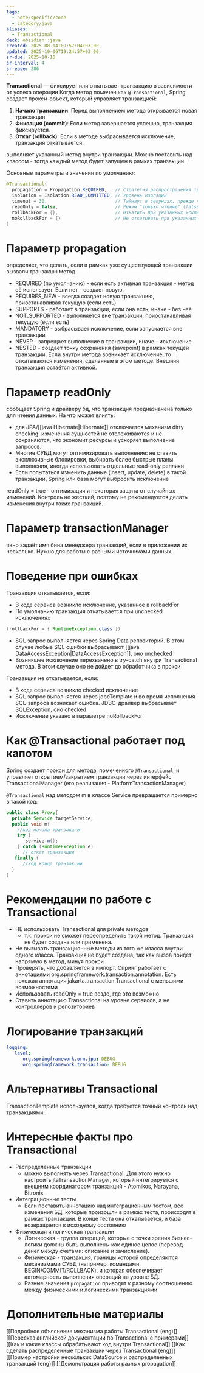 ```yaml
---
tags:
  - note/specific/code
  - category/java
aliases:
  - Transactional
deck: obsidian::java
created: 2025-08-14T09:57:04+03:00
updated: 2025-10-06T19:24:57+03:00
sr-due: 2025-10-10
sr-interval: 4
sr-ease: 286
---
```


**Transactional**
—
фиксирует или откатывает транзакцию в зависимости от успеха операции
Когда метод помечен как `@Transactional`, Spring создает прокси-объект, который управляет транзакцией:

1. **Начало транзакции**: Перед выполнением метода открывается новая транзакция.
2. **Фиксация (commit)**: Если метод завершается успешно, транзакция фиксируется.
3. **Откат (rollback)**: Если в методе выбрасывается исключение, транзакция откатывается.

выполняет указанный метод внутри транзакции. Можно поставить над классом - тогда каждый метод будет запущен в рамках транзакции.

Основные параметры и значения по умолчанию:
```java
@Transactional(
  propagation = Propagation.REQUIRED,   // Стратегия распространения транзакции
  isolation = Isolation.READ_COMMITTED, // Уровень изоляции
  timeout = 30,                         // Таймаут в секундах, прежде чем будет выброшен TransactionTimedOutException
  readOnly = false,                     // Режим "только чтение" (false по умолчанию)
  rollbackFor = {},                     // Откатить при указанных исключениях, по умолчанию откатываются все RuntimeException
  noRollbackFor = {}                    // Не откатывать при указанных исключениях
)

```

# Параметр propagation

определяет, что делать, если в рамках уже существующей транзакции вызвали транзакшн метод.

- REQUIRED (по умолчанию) - если есть активная транзакция - метод её использует. Если нет - создает новую.
- REQUIRES_NEW - всегда создает новую транзакцию, приостанавливая текущую (если есть)
- SUPPORTS - работает в транзакции, если она есть, иначе - без неё
- NOT_SUPPORTED - выполняется вне транзакции, приостанавливая текущую (если есть)
- MANDATORY - выбрасывает исключение, если запускается вне транзакции
- NEVER - запрещает выполнение в транзакции, иначе - исключение
- NESTED - создает точку сохранения (savepoint) в рамках текущей транзакции. Если внутри метода возникает исключение, то откатываются изменения, сделанные в этом методе. Внешняя транзакция остаётся активной.

# Параметр readOnly

сообщает Spring и драйверу бд, что транзакция предназначена только для чтения данных. На что может влиять:
- для JPA/[[java Hibernate|Hibernate]] отключается механизм dirty checking: изменения сущностей не отслеживаются и не сохраняются, что экономит ресурсы и ускоряет выполнение запросов.
- Многие СУБД могут оптимизировать выполнение: не ставить эксклюзивные блокировки, выбирать более быстрые планы выполнения, иногда использовать отдельные read-only реплики
- Если попытаться изменить данные (insert, update, delete) в такой транзакции, Spring или база могут выбросить исключение

readOnly = true - оптимизация и некоторая защита от случайных изменений. Контроль не жесткий, поэтому не рекомендуется делать изменения внутри таких транзакций.

# Параметр transactionManager

явно задаёт имя бина менеджера транзакций, если в приложении их несколько. Нужно для работы с разными источниками данных.

# Поведение при ошибках

Транзакция откатывается, если:
- В коде сервиса возникло исключение, указанное в rollbackFor
- По умолчанию транзакция откатывается при unchecked исключениях
```java
(rollbackFor = { RuntimeException.class })

```
- SQL запрос выполняется через Spring Data репозиторий. В этом случае любые SQL ошибки выбрасывают [[java DataAccessException|DataAccessException]], оно unchecked
- Возникшее исключение перехвачено в try-catch внутри Transactional метода. В этом случае оно не дойдет до обработчика в прокси

Транзакция не откатывается, если:
- В коде сервиса возникло checked исключение
- SQL запрос выполняется через jdbcTemplate и во время исполнения SQL-запроса возникает ошибка. JDBC-драйвер выбрасывает SQLException, оно checked
- Исключение указано в параметре noRollbackFor

# Как @Transactional работает под капотом

Spring создает прокси для метода, помеченного `@Transactional`, и управляет открытием/закрытием транзакции через интерфейс TransactionalManager (его реализация - PlatformTransactionManager)

`@Transactional` над методом m в классе Service превращается примерно в такой код:
```java
public class Proxy{
  private Service targetService;
  public void m{
    //код начала транзакции
    try {
       service.m();
    } catch (RuntimeException e) 
      // откат транзакции
   finally {
      //код конца транзакции
  }
}

```

# Рекомендации по работе с Transactional

- НЕ использовать Transactional для private методов
	- т.к. прокси не сможет переопределить такой метод. Транзакция не будет создана или применена.
- Не вызывать транзакционные методы из того же класса внутри одного класса. Транзакция не будет создана, так как вызов пойдет напрямую в метод, минуя прокси
- Проверять, что добавляется в импорт. Спринг работает с аннотациями org.springframework.transaction.annotation. Есть похожая аннотация jakarta.transaction.Transactional с меньшими возможностями
- Использовать readOnly = true везде, где это возможно
- Ставить аннотацию Transactional на уровне сервисов, а не контроллеров и репозиториев

# Логирование транзакций

```yaml
logging:
   level:
      org.springframework.orm.jpa: DEBUG
      org.springframework.transaction: DEBUG

```

# Альтернативы Transactional

TransactionTemplate используется, когда требуется точный контроль над транзакциями..

# Интересные факты про Transactional

- Распределенные транзакции
	- можно выполнять через Transactional. Для этого нужно настроить jtaTransactionManager, который интегрируется с внешним координатором транзакций - Atomikos, Narayana, Bitronix
- Интеграционные тесты
	- Если поставить аннотацию над интеграционным тестом, все изменения БД, которые произошли в рамках теста, происходят в рамках транзакции. В конце теста она откатывается, и база возвращается к исходному состоянию
- Физическая и логическая транзакции
	- Логическая - группа операций, которые с точки зрения бизнес-логики должны быть выполнены как единое целое (перевод денег между счетами: списание и зачисление).
	- Физическая - транзакция, границы которой определяются механизмами СУБД (например, командами BEGIN/COMMIT/ROLLBACK), и которая обеспечивает автомарность выполнения операций на уровне БД.
	- Разные значения `propagation` приводят к разному соотношению между физическими и логическими транзакциями

# Дополнительные материалы
[[Подробное объяснение механизма работы Transactional (eng)]]
[[Пересказ английской документации по Transactional с примерами]]
[[Как и какие классы обрабатывают код внутри Transactional]]
[[Как сделать распределенные транзакции через Transactional (eng)]]
[[Пример настройки нескольких DataSource и распределенных транзакций (eng)]]
[[Демонстрация работы разных propagation]]
